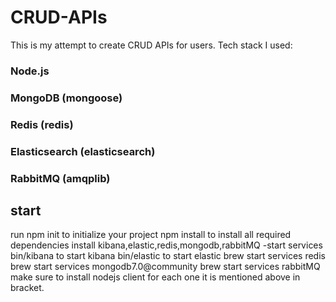 # CRUD-APIs
This is my attempt to create CRUD APIs for users.
Tech stack I used:
### Node.js
### MongoDB (mongoose)
### Redis (redis)
### Elasticsearch (elasticsearch)
### RabbitMQ (amqplib)

## start
run 
npm init  to initialize your project
npm install   to install all required dependencies
install kibana,elastic,redis,mongodb,rabbitMQ
-start services
bin/kibana   to start kibana
bin/elastic  to start elastic
brew start services redis
brew start services mongodb7.0@community 
brew start services rabbitMQ
make sure to install nodejs client for each one it is mentioned above in bracket.

